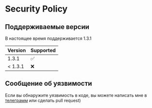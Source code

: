 # Security Policy

## Поддерживаемые версии

В настоящее время поддерживается 1.3.1

|  Version  | Supported          |
| --------- | ------------------ |
|  1.3.1  | :white_check_mark: |
| < 1.3.1 | :x:                |

## Сообщение об уязвимости

Если вы обнаружите уязвимость в коде, вы можете написать мне в <a href="https://t.me/M_O_D_E_R">телеграмм</a> или сделать pull request)
